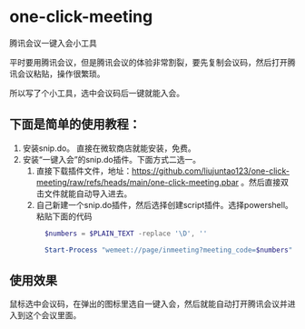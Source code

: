 # one-click-meeting

腾讯会议一键入会小工具

平时要用腾讯会议，但是腾讯会议的体验非常割裂，要先复制会议码，然后打开腾讯会议粘贴，操作很繁琐。

所以写了个小工具，选中会议码后一键就能入会。

## 下面是简单的使用教程：
1. 安装snip.do。
   直接在微软商店就能安装，免费。
2. 安装“一键入会”的snip.do插件。下面方式二选一。
   1. 直接下载插件文件，地址：https://github.com/liujuntao123/one-click-meeting/raw/refs/heads/main/one-click-meeting.pbar 。然后直接双击文件就能自动导入进去。
   2. 自己新建一个snip.do插件，然后选择创建script插件。选择powershell。粘贴下面的代码
      ```powershell
        $numbers = $PLAIN_TEXT -replace '\D', ''

        Start-Process "wemeet://page/inmeeting?meeting_code=$numbers"
      ```

## 使用效果
鼠标选中会议码，在弹出的图标里选自一键入会，然后就能自动打开腾讯会议并进入到这个会议里面。
